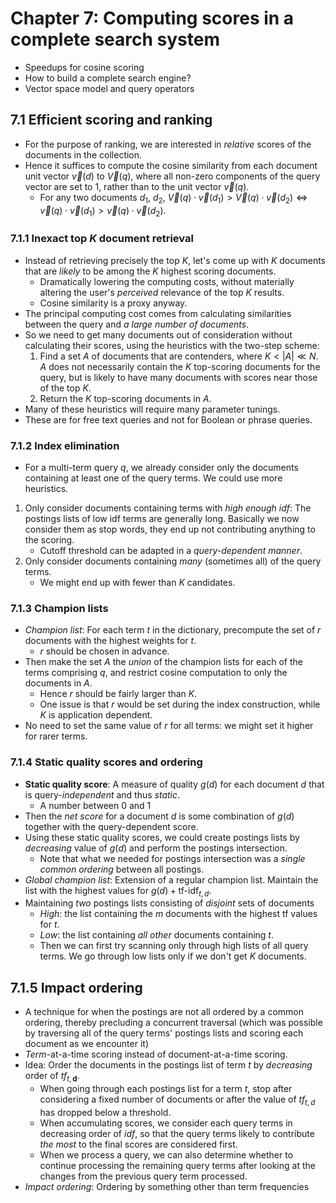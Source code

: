 # Chapter 7: Computing scores in a complete search system

- Speedups for cosine scoring
- How to build a complete search engine?
- Vector space model and query operators

## 7.1 Efficient scoring and ranking

- For the purpose of ranking, we are interested in *relative* scores of the documents in the collection.
- Hence it suffices to compute the cosine similarity from each document unit vector $\vec{v}(d)$ to $\vec{V}(q)$, where all non-zero components of the query vector are set to 1, rather than to the unit vector $\vec{v}(q)$.
    - For any two documents $d_1$, $d_2$, $\vec{V}(q) \cdot \vec{v}(d_1) > \vec{V}(q) \cdot \vec{v}(d_2) \Leftrightarrow \vec{v}(q) \cdot \vec{v}(d_1) > \vec{v}(q) \cdot \vec{v}(d_2)$.

### 7.1.1 Inexact top $K$ document retrieval

- Instead of retrieving precisely the top $K$, let's come up with $K$ documents that are *likely* to be among the $K$ highest scoring documents.
    - Dramatically lowering the computing costs, without materially altering the user's *perceived* relevance of the top $K$ results.
    - Cosine similarity is a proxy anyway.
- The principal computing cost comes from calculating similarities between the query and *a large number of documents*.
- So we need to get many documents out of consideration without calculating their scores, using the heuristics with the two-step scheme:
    1. Find a set $A$ of documents that are contenders, where $K < \lvert A \rvert \ll N$. $A$ does not necessarily contain the $K$ top-scoring documents for the query, but is likely to have many documents with scores near those of the top $K$.
    2. Return the $K$ top-scoring documents in $A$.
- Many of these heuristics will require many parameter tunings.
- These are for free text queries and not for Boolean or phrase queries.

### 7.1.2 Index elimination

- For a multi-term query $q$, we already consider only the documents containing at least one of the query terms. We could use more heuristics.
1. Only consider documents containing terms with *high enough idf*: The postings lists of low idf terms are generally long. Basically we now consider them as stop words, they end up not contributing anything to the scoring.
    - Cutoff threshold can be adapted in a *query-dependent manner*.
2. Only consider documents containing *many* (sometimes all) of the query terms.
    - We might end up with fewer than $K$ candidates.

### 7.1.3 Champion lists

- *Champion list*: For each term $t$ in the dictionary, precompute the set of $r$ documents with the highest weights for $t$.
    - $r$ should be chosen in advance.
- Then make the set $A$ the *union* of the champion lists for each of the terms comprising $q$, and restrict cosine computation to only the documents in $A$.
    - Hence $r$ should be fairly larger than $K$.
    - One issue is that $r$ would be set during the index construction, while $K$ is application dependent.
- No need to set the same value of $r$ for all terms: we might set it higher for rarer terms.

### 7.1.4 Static quality scores and ordering

- **Static quality score**: A measure of quality $g(d)$ for each document $d$ that is query-*independent* and thus *static*.
    - A number between 0 and 1
- Then the *net score* for a document $d$ is some combination of $g(d)$ together with the query-dependent score.
- Using these static quality scores, we could create postings lists by *decreasing* value of $g(d)$ and perform the postings intersection.
    - Note that what we needed for postings intersection was a *single common ordering* between all postings.
- *Global champion list*: Extension of a regular champion list. Maintain the list with the highest values for $g(d) + \text{tf-idf}_{t,d}$.
- Maintaining *two* postings lists consisting of *disjoint* sets of documents
    - *High*: the list containing the $m$ documents with the highest tf values for $t$.
    - *Low*: the list containing *all other* documents containing $t$.
    - Then we can first try scanning only through high lists of all query terms. We go through low lists only if we don't get $K$ documents.

## 7.1.5 Impact ordering

- A technique for when the postings are not all ordered by a common ordering, thereby precluding a concurrent traversal (which was possible by traversing all of the query terms' postings lists and scoring each document as we encounter it)
- *Term*-at-a-time scoring instead of document-at-a-time scoring.
- Idea: Order the documents in the postings list of term $t$ by *decreasing* order of $tf_{t,\mathbf{d}}$.
    - When going through each postings list for a term $t$, stop after considering a fixed number of documents or after the value of $tf_{t,d}$ has dropped below a threshold.
    - When accumulating scores, we consider each query terms in decreasing order of *idf*, so that the query terms likely to contribute *the most* to the final scores are considered first.
    - When we process a query, we can also determine whether to continue processing the remaining query terms after looking at the changes from the previous query term processed.
- *Impact ordering*: Ordering by something other than term frequencies

